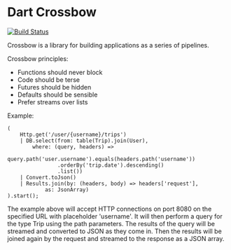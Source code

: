 Dart Crossbow
=============

[![Build Status](https://drone.io/github.com/stijnvanbael/crossbow/status.png)](https://drone.io/github.com/stijnvanbael/crossbow/latest)

Crossbow is a library for building applications as a series of pipelines.

Crossbow principles:

  * Functions should never block
  * Code should be terse
  * Futures should be hidden
  * Defaults should be sensible
  * Prefer streams over lists

Example:

    (
        Http.get('/user/{username}/trips')
        | DB.select(from: table(Trip).join(User), 
            where: (query, headers) =>
                query.path('user.username').equals(headers.path('username'))
                    .orderBy('trip.date').descending()
                    .list())
        | Convert.toJson()
        | Results.join(by: (headers, body) => headers['request'],
                as: JsonArray)
    ).start();

The example above will accept HTTP connections on port 8080 on the specified URL with placeholder 'username'.
It will then perform a query for the type Trip using the path parameters.
The results of the query will be streamed and converted to JSON as they come in.
Then the results will be joined again by the request and streamed to the response as a JSON array.